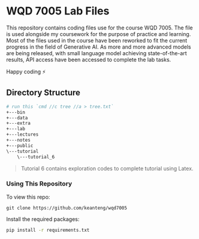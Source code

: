 # WQD 7005 Lab Files

This repository contains coding files use for the course WQD 7005.
The file is used alongside my coursework for the purpose of practice and learning. Most of the files used in the course have been reworked to fit the current progress in the field of Generative AI. As more and more advanced models are being released, with small language model achieving state-of-the-art results, API access have been accessed to complete the lab tasks.

Happy coding ⚡

## Directory Structure

```bash
# run this `cmd //c tree //a > tree.txt`
+---bin
+---data
+---extra
+---lab
+---lectures
+---notes
+---public
\---tutorial
    \---tutorial_6
```

> Tutorial 6 contains exploration codes to complete tutorial using Latex.

### Using This Repository

To view this repo:

```git
git clone https://github.com/keanteng/wqd7005
```

Install the required packages:

```bash
pip install -r requirements.txt
```